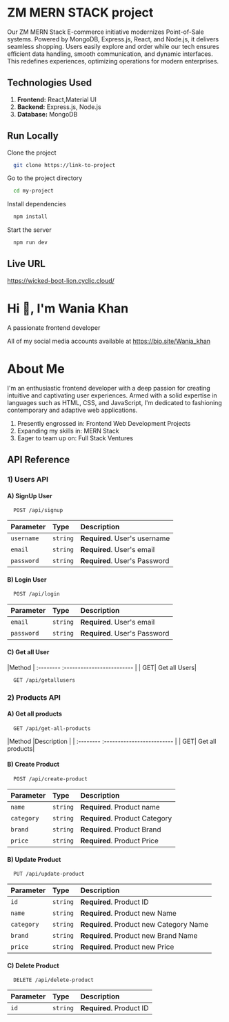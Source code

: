 # ZM MERN STACK project

Our ZM MERN Stack E-commerce initiative modernizes Point-of-Sale systems. Powered by MongoDB, Express.js, React, and Node.js, it delivers seamless shopping. Users easily explore and order while our tech ensures efficient data handling, smooth communication, and dynamic interfaces. This redefines experiences, optimizing operations for modern enterprises.


## Technologies Used
1.  **Frontend:** React,Material UI
2. **Backend:** Express.js, Node.js
3. **Database:** MongoDB


## Run Locally

Clone the project

```bash
  git clone https://link-to-project
```

Go to the project directory

```bash
  cd my-project
```

Install dependencies

```bash
  npm install
```

Start the server

```bash
  npm run dev
```



##  Live URL

https://wicked-boot-lion.cyclic.cloud/



#  Hi 👋, I'm Wania Khan
A passionate frontend developer

All of my social media accounts available at https://bio.site/Wania_khan


# About Me

I'm an enthusiastic frontend developer with a deep passion for creating intuitive and captivating user experiences. Armed with a solid expertise in languages such as HTML, CSS, and JavaScript, I'm dedicated to fashioning contemporary and adaptive web applications.

1. Presently engrossed in: Frontend Web Development Projects
2. Expanding my skills in: MERN Stack
3. Eager to team up on: Full Stack Ventures



## API Reference
### 1) Users API
#### A) SignUp User

```http
  POST /api/signup
```

| Parameter | Type     | Description                |
| :-------- | :------- | :------------------------- |
| `username` | `string` | **Required**. User's username |
| `email` | `string` | **Required**. User's email |
| `password` | `string` | **Required**. User's Password |

#### B) Login User

```http
  POST /api/login
```

| Parameter | Type     | Description                |
| :-------- | :------- | :------------------------- |
| `email` | `string` | **Required**. User's email |
| `password` | `string` | **Required**. User's Password |

#### C) Get all User
|Method | :-------- :------------------------- | | GET| Get all Users|
```http
  GET /api/getallusers
```

### 2) Products API
#### A) Get all products

```http
  GET /api/get-all-products
```
|Method |Description | | :-------- :------------------------- | | GET| Get all products|

#### B) Create Product

```http
  POST /api/create-product
```
| Parameter | Type     | Description                |
| :-------- | :------- | :------------------------- |
| `name` | `string` | **Required**. Product name |
| `category` | `string` | **Required**. Product Category |
| `brand` | `string` | **Required**. Product Brand|
| `price` | `string` | **Required**. Product Price|


#### B) Update Product


```http
  PUT /api/update-product
```
| Parameter | Type     | Description                |
| :-------- | :------- | :------------------------- |
| `id` | `string` | **Required**. Product ID |
| `name` | `string` | **Required**. Product new Name |
| `category` | `string` | **Required**. Product new Category Name|
| `brand` | `string` | **Required**. Product new Brand Name|
| `price` | `string` | **Required**. Product new Price|

#### C) Delete Product


```http
  DELETE /api/delete-product
```
| Parameter | Type     | Description                |
| :-------- | :------- | :------------------------- |
| `id` | `string` | **Required**. Product ID |
